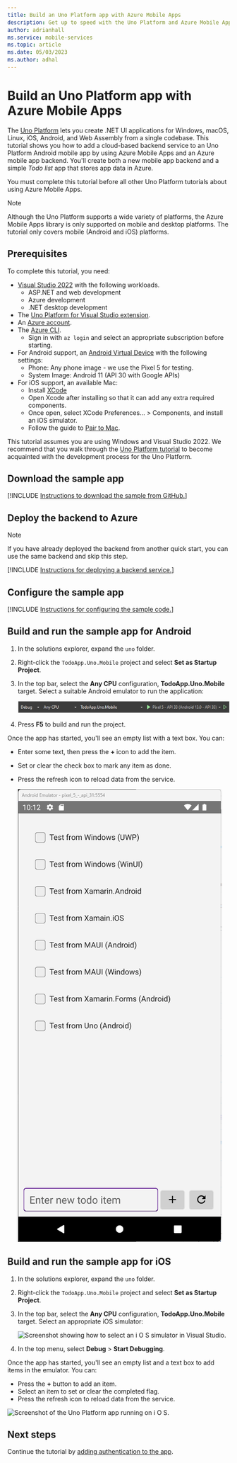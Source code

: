 ```yaml
---
title: Build an Uno Platform app with Azure Mobile Apps
description: Get up to speed with the Uno Platform and Azure Mobile Apps with our tutorial.
author: adrianhall
ms.service: mobile-services
ms.topic: article
ms.date: 05/03/2023
ms.author: adhal
---
```


# Build an Uno Platform app with Azure Mobile Apps

The [Uno Platform](https://platform.uno/) lets you create .NET UI applications for Windows, macOS, Linux, iOS, Android, and Web Assembly from a single codebase.  This tutorial shows you how to add a cloud-based backend service to an Uno Platform Android mobile app by using Azure Mobile Apps and an Azure mobile app backend. You'll create both a new mobile app backend and a simple *Todo list* app that stores app data in Azure.

You must complete this tutorial before all other Uno Platform tutorials about using Azure Mobile Apps.

> [!NOTE]
> Although the Uno Platform supports a wide variety of platforms, the Azure Mobile Apps library is only supported on mobile and desktop platforms.  The tutorial only covers mobile (Android and iOS) platforms.
## Prerequisites

To complete this tutorial, you need:

* [Visual Studio 2022](/visualstudio/install/install-visual-studio?view=vs-2022&preserve-view=true) with the following workloads.
  * ASP.NET and web development
  * Azure development
  * .NET desktop development
* The [Uno Platform for Visual Studio extension](https://platform.uno/visual-studio/).
* An [Azure account](https://azure.microsoft.com/pricing/free-trial).
* The [Azure CLI](/cli/azure/install-azure-cli).
  * Sign in with `az login` and select an appropriate subscription before starting.
* For Android support, an [Android Virtual Device](https://developer.android.com/studio/run/managing-avds) with the following settings:
  * Phone: Any phone image - we use the Pixel 5 for testing.
  * System Image: Android 11 (API 30 with Google APIs)
* For iOS support, an available Mac:
  * Install [XCode](https://itunes.apple.com/us/app/xcode/id497799835)
  * Open Xcode after installing so that it can add any extra required components.
  * Once open, select XCode Preferences... > Components, and install an iOS simulator.
  * Follow the guide to [Pair to Mac](https://learn.microsoft.com/en-us/xamarin/ios/get-started/installation/windows/connecting-to-mac/).

This tutorial assumes you are using Windows and Visual Studio 2022.  We recommend that you walk through the [Uno Platform tutorial](https://platform.uno/docs/articles/getting-started-tutorial-1.html) to become acquainted with the development process for the Uno Platform.

## Download the sample app

[!INCLUDE [Instructions to download the sample from GitHub.](~/mobile-apps/azure-mobile-apps/includes/quickstart/windows/download-sample.md)]

## Deploy the backend to Azure

> [!NOTE]
> If you have already deployed the backend from another quick start, you can use the same backend and skip this step.

[!INCLUDE [Instructions for deploying a backend service.](~/mobile-apps/azure-mobile-apps/includes/quickstart/windows/deploy-backend.md)]

## Configure the sample app

[!INCLUDE [Instructions for configuring the sample code.](~/mobile-apps/azure-mobile-apps/includes/quickstart/windows/configure-sample.md)]

## Build and run the sample app for Android

1. In the solutions explorer, expand the `uno` folder.
1. Right-click the `TodoApp.Uno.Mobile` project and select **Set as Startup Project**.
1. In the top bar, select the **Any CPU** configuration, **TodoApp.Uno.Mobile** target.  Select a suitable Android emulator to run the application:

    ![Screenshot showing how to select an Android emulator in Visual Studio.](./media/win-android-configuration.png)

1. Press **F5** to build and run the project.

Once the app has started, you'll see an empty list with a text box.  You can:

* Enter some text, then press the **+** icon to add the item.
* Set or clear the check box to mark any item as done.
* Press the refresh icon to reload data from the service.

    ![Screenshot of the Uno Platform app running on Android.](./media/running-app.png)

## Build and run the sample app for iOS

1. In the solutions explorer, expand the `uno` folder.
1. Right-click the `TodoApp.Uno.Mobile` project and select **Set as Startup Project**.
1. In the top bar, select the **Any CPU** configuration, **TodoApp.Uno.Mobile** target. Select an appropriate iOS simulator: <!-- TODO: Correct this instruction -->

   ![Screenshot showing how to select an i O S simulator in Visual Studio.](./media/win-ios-configuration.png)

1. In the top menu, select **Debug** > **Start Debugging**.

Once the app has started, you'll see an empty list and a text box to add items in the emulator.  You can:

* Press the **+** button to add an item.
* Select an item to set or clear the completed flag.
* Press the refresh icon to reload data from the service.

![Screenshot of the Uno Platform app running on i O S.](./media/ios-running-app.png)

## Next steps

Continue the tutorial by [adding authentication to the app](./authentication.md).

